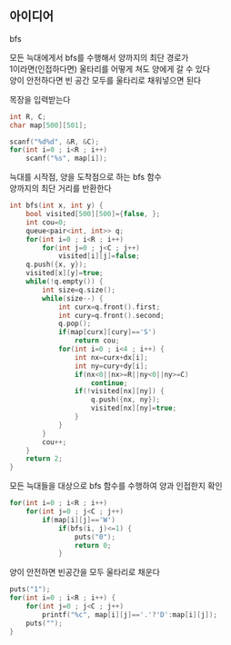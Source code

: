 ## 아이디어
bfs  
  
모든 늑대에게서 bfs를 수행해서 양까지의 최단 경로가  
1이라면(인접하다면) 울타리를 어떻게 쳐도 양에게 갈 수 있다  
양이 안전하다면 빈 공간 모두를 울타리로 채워넣으면 된다  
  
목장을 입력받는다
```cpp
int R, C;
char map[500][501];

scanf("%d%d", &R, &C);
for(int i=0 ; i<R ; i++)
	scanf("%s", map[i]);
```
늑대를 시작점, 양을 도착점으로 하는 bfs 함수  
양까지의 최단 거리를 반환한다
```cpp
int bfs(int x, int y) {
	bool visited[500][500]={false, };
	int cou=0;
	queue<pair<int, int>> q;
	for(int i=0 ; i<R ; i++)
		for(int j=0 ; j<C ; j++)
			visited[i][j]=false;
	q.push({x, y});
	visited[x][y]=true;
	while(!q.empty()) {
		int size=q.size();
		while(size--) {
			int curx=q.front().first;
			int cury=q.front().second;
			q.pop();
			if(map[curx][cury]=='S')
				return cou;
			for(int i=0 ; i<4 ; i++) {
				int nx=curx+dx[i];
				int ny=cury+dy[i];
				if(nx<0||nx>=R||ny<0||ny>=C)
					continue;
				if(!visited[nx][ny]) {
					q.push({nx, ny});
					visited[nx][ny]=true;
				}
			}
		}
		cou++;
	}
	return 2;
}
```
모든 늑대들을 대상으로 bfs 함수를 수행하여 양과 인접한지 확인
```cpp
for(int i=0 ; i<R ; i++)
	for(int j=0 ; j<C ; j++)
		if(map[i][j]=='W')
			if(bfs(i, j)<=1) {
				puts("0");
				return 0;
			}
```
양이 안전하면 빈공간을 모두 울타리로 채운다
```cpp
puts("1");
for(int i=0 ; i<R ; i++) {
	for(int j=0 ; j<C ; j++)
		printf("%c", map[i][j]=='.'?'D':map[i][j]);
	puts("");
}
```
